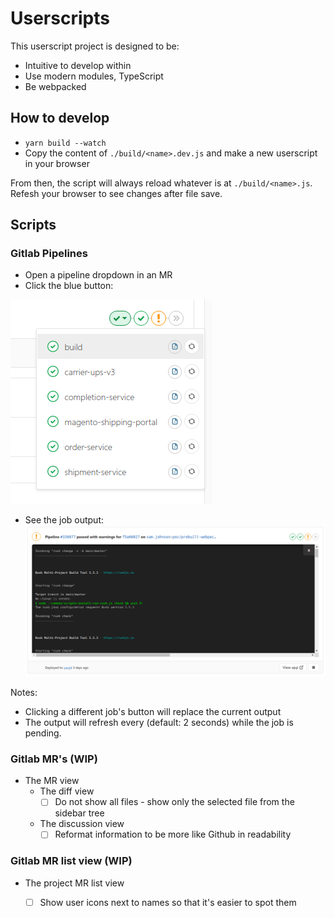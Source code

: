 # Userscripts

This userscript project is designed to be:
- Intuitive to develop within
- Use modern modules, TypeScript
- Be webpacked

## How to develop

- `yarn build --watch`
- Copy the content of `./build/<name>.dev.js` and make a new userscript in your browser

From then, the script will always reload whatever is at `./build/<name>.js`.
Refesh your browser to see changes after file save.

## Scripts

### Gitlab Pipelines

- Open a pipeline dropdown in an MR
- Click the blue button:

![./src/gitlabPipelines/docs/buttons.png](./src/gitlabPipelines/docs/buttons.png)

- See the job output:
![./src/gitlabPipelines/docs/output.png](./src/gitlabPipelines/docs/output.png)


Notes:
- Clicking a different job's button will replace the current output
- The output will refresh every (default: 2 seconds) while the job is pending.

### Gitlab MR's (WIP)

- The MR view
  - The diff view
    - [ ] Do not show all files - show only the selected file from the sidebar tree
  - The discussion view
    - [ ] Reformat information to be more like Github in readability

### Gitlab MR list view (WIP)

- The project MR list view
  - [ ] Show user icons next to names so that it's easier to spot them

